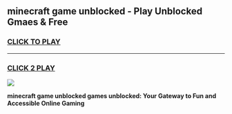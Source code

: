 
## minecraft game unblocked - Play Unblocked Gmaes & Free
<h3>
<a href="https://premium.freeplayer.one?title=minecraft_game_unblocked&ref=20F">CLICK TO PLAY</a></h3>
<hr>

<h3>
<a href="https://premium.freeplayer.one?title=minecraft_game_unblocked&ref=20F">CLICK 2 PLAY</a>
  
</h3>

<a href="https://premium.freeplayer.one?title=minecraft_game_unblocked&ref=20F/"><img src="https://clearcache.store/games.png"></a>


**minecraft game unblocked games unblocked: Your Gateway to Fun and Accessible Online Gaming**
